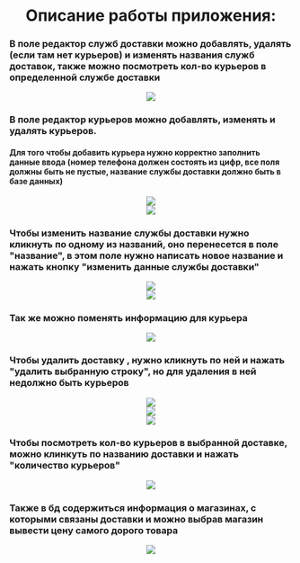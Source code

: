 
<div id="header" align="center">
  <H1>Описание работы приложения:</H1>
</div>

### В поле редактор служб доставки можно добавлять, удалять (если там нет курьеров) и изменять названия служб доставок, также можно посмотреть кол-во курьеров в определенной службе доставки
<div id="header" align="center">
  <img src="https://github.com/serega854/couriers_service_c-_sql/blob/main/scrinshots_delivery/1.PNG"/>
</div>

### В поле редактор курьеров можно добавлять, изменять и удалять курьеров.
#### Для того чтобы добавить курьера нужно корректно заполнить данные ввода (номер телефона должен состоять из цифр, все поля должны быть не пустые, название службы доставки должно быть в базе данных)
<div id="header" align="center">
  <img src="https://github.com/serega854/couriers_service_c-_sql/blob/main/scrinshots_delivery/2.PNG"/>
</div>
<div id="header" align="center">
  <img src="https://github.com/serega854/couriers_service_c-_sql/blob/main/scrinshots_delivery/3.PNG"/>
</div>

### Чтобы изменить название службы доставки нужно кликнуть по одному из названий, оно перенесется в поле "название", в этом поле нужно написать новое название и нажать кнопку "изменить данные службы доставки"
<div id="header" align="center">
  <img src="https://github.com/serega854/couriers_service_c-_sql/blob/main/scrinshots_delivery/4.PNG"/>
</div>
<div id="header" align="center">
  <img src="https://github.com/serega854/couriers_service_c-_sql/blob/main/scrinshots_delivery/5.PNG"/>
</div>

### Так же можно поменять информацию для курьера 
<div id="header" align="center">
  <img src="https://github.com/serega854/couriers_service_c-_sql/blob/main/scrinshots_delivery/6.PNG"/>
</div>

### Чтобы удалить доставку , нужно кликнуть по ней и нажать "удалить выбранную строку", но для удаления в ней недолжно быть курьеров
<div id="header" align="center">
  <img src="https://github.com/serega854/couriers_service_c-_sql/blob/main/scrinshots_delivery/7.PNG"/>
</div>
<div id="header" align="center">
  <img src="https://github.com/serega854/couriers_service_c-_sql/blob/main/scrinshots_delivery/8.PNG"/>
</div>
<div id="header" align="center">
  <img src="https://github.com/serega854/couriers_service_c-_sql/blob/main/scrinshots_delivery/9.PNG"/>
</div>

### Чтобы посмотреть кол-во курьеров в выбранной доставке, можно клинкуть по названию доставки и нажать "количество курьеров"
<div id="header" align="center">
  <img src="https://github.com/serega854/couriers_service_c-_sql/blob/main/scrinshots_delivery/10.PNG"/>
</div>

### Также в бд содержиться информация о магазинах, с которыми связаны доставки и можно выбрав магазин вывести цену самого дорого товара
<div id="header" align="center">
  <img src="https://github.com/serega854/couriers_service_c-_sql/blob/main/scrinshots_delivery/11.PNG"/>
</div>










